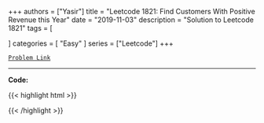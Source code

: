 
+++
authors = ["Yasir"]
title = "Leetcode 1821: Find Customers With Positive Revenue this Year"
date = "2019-11-03"
description = "Solution to Leetcode 1821"
tags = [
    
]
categories = [
    "Easy"
]
series = ["Leetcode"]
+++



[`Problem Link`](https://leetcode.com/problems/find-customers-with-positive-revenue-this-year/description/)

---

**Code:**

{{< highlight html >}}

{{< /highlight >}}

